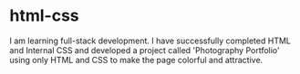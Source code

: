 # html-css
I am learning full-stack development. I have successfully completed HTML and  Internal CSS and developed a project called 'Photography Portfolio' using only HTML and CSS to make the page colorful and attractive.
